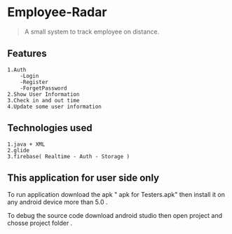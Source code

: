 # Employee-Radar

>A small system to track employee on distance.
 
## Features

	1.Auth 
		-Login
		-Register
		-ForgetPassword
	2.Show User Information
	3.Check in and out time
	4.Update some user information
 
 
## Technologies used 

	1.java + XML 
	2.glide
	3.firebase( Realtime - Auth - Storage )


 
## This application for user side only

To run application download the apk " apk for Testers.apk" then install it on any android device more than 5.0 .
	 
To debug the source code download android studio then  open project and chosse project folder .
